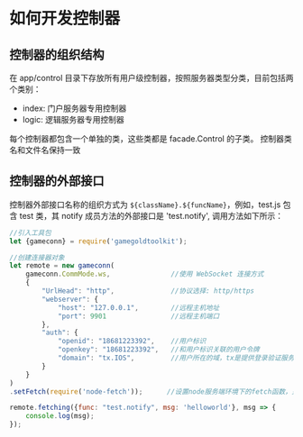# 如何开发控制器

## 控制器的组织结构

在 app/control 目录下存放所有用户级控制器，按照服务器类型分类，目前包括两个类别：
- index: 门户服务器专用控制器
- logic: 逻辑服务器专用控制器

每个控制器都包含一个单独的类，这些类都是 facade.Control 的子类。
控制器类名和文件名保持一致

## 控制器的外部接口

控制器外部接口名称的组织方式为 `${className}.${funcName}`，例如，test.js 包含 test 类，其 notify 成员方法的外部接口是 'test.notify', 调用方法如下所示：

```js
//引入工具包
let {gameconn} = require('gamegoldtoolkit');

//创建连接器对象
let remote = new gameconn(
    gameconn.CommMode.ws,               //使用 WebSocket 连接方式
    {
        "UrlHead": "http",              //协议选择: http/https
        "webserver": {
            "host": "127.0.0.1",        //远程主机地址
            "port": 9901                //远程主机端口
        },
        "auth": {
            "openid": "18681223392",    //用户标识
            "openkey": "18681223392",   //和用户标识关联的用户令牌
            "domain": "tx.IOS",         //用户所在的域，tx是提供登录验证服务的厂商类别，IOS是该厂商下的服务器组别
        }
    }
)
.setFetch(require('node-fetch'));      //设置node服务端环境下的fetch函数，只在node服务端环境中执行，浏览器环境自带fetch函数

remote.fetching({func: "test.notify", msg: 'helloworld'}, msg => { 
    console.log(msg);
});
```
